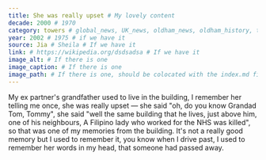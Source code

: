 ```yaml
---
title: She was really upset # My lovely content
decade: 2000 # 1970
category: towers # global_news, UK_news, oldham_news, oldham_history, towers, surrounding_estate # Always exactly one category
year: 2002 # 1975 # if we have it
source: Jia # Sheila # If we have it
link: # https://wikipedia.org/dsdsadsa # If we have it
image_alt: # If there is one
image_caption: # If there is one
image_path: # If there is one, should be colocated with the index.md file in the folder
---
```


My ex partner's grandfather used to live in the building, I remember her telling me once, she was really upset — she said "oh, do you know Grandad Tom, Tommy", she said "well the same building that he lives, just above him, one of his neighbours, A Filipino lady who worked for the NHS was killed", so that was one of my memories from the building. It's not a really good memory but I used to remember it, you know when I drive past, I used to remember her words in my head, that someone had passed away.
